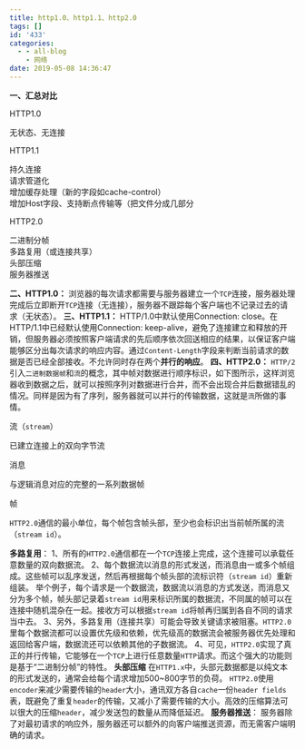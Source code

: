 ```yaml
---
title: http1.0、http1.1、http2.0
tags: []
id: '433'
categories:
  - - all-blog
    - 网络
date: 2019-05-08 14:36:47
---
```


**一、汇总对比**

HTTP1.0

无状态、无连接

HTTP1.1

持久连接  
请求管道化  
增加缓存处理（新的字段如cache-control）  
增加Host字段、支持断点传输等（把文件分成几部分

HTTP2.0

二进制分帧  
多路复用（或连接共享）  
头部压缩  
服务器推送

**二、HTTP1.0：** 浏览器的每次请求都需要与服务器建立一个`TCP`连接，服务器处理完成后立即断开`TCP`连接（无连接），服务器不跟踪每个客户端也不记录过去的请求（无状态）。 **三、HTTP1.1：** HTTP/1.0中默认使用Connection: close。在HTTP/1.1中已经默认使用Connection: keep-alive，避免了连接建立和释放的开销，但服务器必须按照客户端请求的先后顺序依次回送相应的结果，以保证客户端能够区分出每次请求的响应内容。通过`Content-Length`字段来判断当前请求的数据是否已经全部接收。不允许同时存在两个**并行的响应**。 **四、HTTP2.0：** `HTTP/2`引入`二进制数据帧`和`流`的概念，其中帧对数据进行顺序标识，如下图所示，这样浏览器收到数据之后，就可以按照序列对数据进行合并，而不会出现合并后数据错乱的情况。同样是因为有了序列，服务器就可以并行的传输数据，这就是`流`所做的事情。

流（`stream`）

已建立连接上的双向字节流

消息

与逻辑消息对应的完整的一系列数据帧

帧

`HTTP2.0`通信的最小单位，每个帧包含帧头部，至少也会标识出当前帧所属的流（`stream id`）。

**多路复用**： 1、所有的`HTTP2.0`通信都在一个`TCP`连接上完成，这个连接可以承载任意数量的双向数据流。 2、每个数据流以消息的形式发送，而消息由一或多个帧组成。这些帧可以乱序发送，然后再根据每个帧头部的流标识符（`stream id`）重新组装。 举个例子，每个请求是一个数据流，数据流以消息的方式发送，而消息又分为多个帧，帧头部记录着`stream id`用来标识所属的数据流，不同属的帧可以在连接中随机混杂在一起。接收方可以根据`stream id`将帧再归属到各自不同的请求当中去。 3、另外，多路复用（连接共享）可能会导致关键请求被阻塞。`HTTP2.0`里每个数据流都可以设置优先级和依赖，优先级高的数据流会被服务器优先处理和返回给客户端，数据流还可以依赖其他的子数据流。 4、可见，`HTTP2.0`实现了真正的并行传输，它能够在一个`TCP`上进行任意数量`HTTP`请求。而这个强大的功能则是基于“二进制分帧”的特性。 **头部压缩** 在`HTTP1.x`中，头部元数据都是以纯文本的形式发送的，通常会给每个请求增加500~800字节的负荷。 `HTTP2.0`使用`encoder`来减少需要传输的`header`大小，通讯双方各自`cache`一份`header fields`表，既避免了重复`header`的传输，又减小了需要传输的大小。高效的压缩算法可以很大的压缩`header`，减少发送包的数量从而降低延迟。 **服务器推送**： 服务器除了对最初请求的响应外，服务器还可以额外的向客户端推送资源，而无需客户端明确的请求。